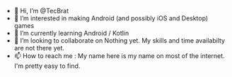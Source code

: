 - 👋 Hi, I’m @TecBrat
- 👀 I’m interested in making Android (and possibly iOS and Desktop) games
- 🌱 I’m currently learning Android / Kotlin
- 💞️ I’m looking to collaborate on Nothing yet. My skills and time availabilty are not there yet.
- 📫 How to reach me : My name here is my name on most of the internet. I'm pretty easy to find.

<!---
TecBrat/TecBrat is a ✨ special ✨ repository because its `README.md` (this file) appears on your GitHub profile.
You can click the Preview link to take a look at your changes.
--->
